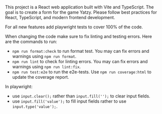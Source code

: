 <!-- Use this file to provide workspace-specific custom instructions to Copilot. For more details, visit https://code.visualstudio.com/docs/copilot/copilot-customization#_use-a-githubcopilotinstructionsmd-file -->

This project is a React web application built with Vite and TypeScript. The goal is to create a form for the game Yatzy. Please follow best practices for React, TypeScript, and modern frontend development.

For all new features add playwright tests to cover 100% of the code.

When changing the code make sure to fix linting and testing errors. Here are the commands to run:

- `npm run format:check` to run format test. You may can fix errors and warnings using `npm run format`.
- `npm run lint` to check for linting errors. You may can fix errors and warnings using `npm run lint:fix`.
- `npm run test:e2e` to run the e2e-tests. Use `npm run coverage:html` to update the coverage report.

In playwright:

- use `input.clear();` rather than `input.fill('');` to clear input fields.
- use `input.fill('value');` to fill input fields rather to use `input.type('value');`.

